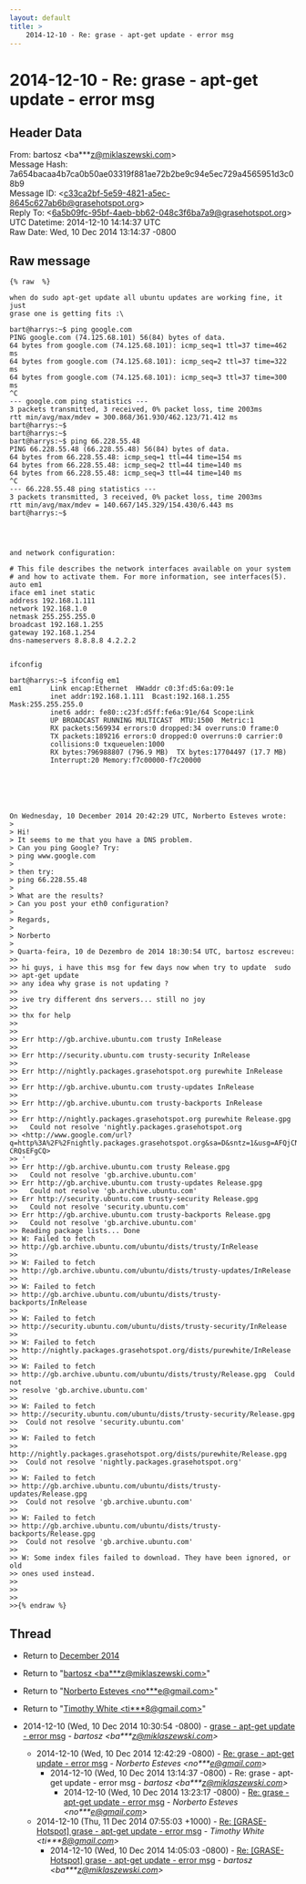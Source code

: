 ```yaml
---
layout: default
title: >
    2014-12-10 - Re: grase - apt-get update - error msg
---
```


# 2014-12-10 - Re: grase - apt-get update - error msg

## Header Data

From: bartosz \<ba***z@miklaszewski.com\><br>
Message Hash: 7a654bacaa4b7ca0b50ae03319f881ae72b2be9c94e5ec729a4565951d3c08b9<br>
Message ID: \<c33ca2bf-5e59-4821-a5ec-8645c627ab6b@grasehotspot.org\><br>
Reply To: \<6a5b09fc-95bf-4aeb-bb62-048c3f6ba7a9@grasehotspot.org\><br>
UTC Datetime: 2014-12-10 14:14:37 UTC<br>
Raw Date: Wed, 10 Dec 2014 13:14:37 -0800<br>

## Raw message

```
{% raw  %}

when do sudo apt-get update all ubuntu updates are working fine, it just 
grase one is getting fits :\

bart@harrys:~$ ping google.com
PING google.com (74.125.68.101) 56(84) bytes of data.
64 bytes from google.com (74.125.68.101): icmp_seq=1 ttl=37 time=462 ms
64 bytes from google.com (74.125.68.101): icmp_seq=2 ttl=37 time=322 ms
64 bytes from google.com (74.125.68.101): icmp_seq=3 ttl=37 time=300 ms
^C
--- google.com ping statistics ---
3 packets transmitted, 3 received, 0% packet loss, time 2003ms
rtt min/avg/max/mdev = 300.868/361.930/462.123/71.412 ms
bart@harrys:~$
bart@harrys:~$
bart@harrys:~$ ping 66.228.55.48
PING 66.228.55.48 (66.228.55.48) 56(84) bytes of data.
64 bytes from 66.228.55.48: icmp_seq=1 ttl=44 time=154 ms
64 bytes from 66.228.55.48: icmp_seq=2 ttl=44 time=140 ms
64 bytes from 66.228.55.48: icmp_seq=3 ttl=44 time=140 ms
^C
--- 66.228.55.48 ping statistics ---
3 packets transmitted, 3 received, 0% packet loss, time 2003ms
rtt min/avg/max/mdev = 140.667/145.329/154.430/6.443 ms
bart@harrys:~$




and network configuration:

# This file describes the network interfaces available on your system
# and how to activate them. For more information, see interfaces(5).
auto em1
iface em1 inet static
address 192.168.1.111
network 192.168.1.0
netmask 255.255.255.0
broadcast 192.168.1.255
gateway 192.168.1.254
dns-nameservers 8.8.8.8 4.2.2.2


ifconfig

bart@harrys:~$ ifconfig em1
em1       Link encap:Ethernet  HWaddr c0:3f:d5:6a:09:1e
          inet addr:192.168.1.111  Bcast:192.168.1.255  Mask:255.255.255.0
          inet6 addr: fe80::c23f:d5ff:fe6a:91e/64 Scope:Link
          UP BROADCAST RUNNING MULTICAST  MTU:1500  Metric:1
          RX packets:569934 errors:0 dropped:34 overruns:0 frame:0
          TX packets:189216 errors:0 dropped:0 overruns:0 carrier:0
          collisions:0 txqueuelen:1000
          RX bytes:796988807 (796.9 MB)  TX bytes:17704497 (17.7 MB)
          Interrupt:20 Memory:f7c00000-f7c20000






On Wednesday, 10 December 2014 20:42:29 UTC, Norberto Esteves wrote:
>
> Hi!
> It seems to me that you have a DNS problem.
> Can you ping Google? Try:
> ping www.google.com
>
> then try:
> ping 66.228.55.48
>
> What are the results?
> Can you post your eth0 configuration?
>
> Regards,
>
> Norberto
>
> Quarta-feira, 10 de Dezembro de 2014 18:30:54 UTC, bartosz escreveu:
>>
>> hi guys, i have this msg for few days now when try to update  sudo 
>> apt-get update
>> any idea why grase is not updating ?
>>
>> ive try different dns servers... still no joy
>>
>> thx for help
>>
>>
>> Err http://gb.archive.ubuntu.com trusty InRelease
>>
>> Err http://security.ubuntu.com trusty-security InRelease
>>
>> Err http://nightly.packages.grasehotspot.org purewhite InRelease
>>
>> Err http://gb.archive.ubuntu.com trusty-updates InRelease
>>
>> Err http://gb.archive.ubuntu.com trusty-backports InRelease
>>
>> Err http://nightly.packages.grasehotspot.org purewhite Release.gpg
>>   Could not resolve 'nightly.packages.grasehotspot.org 
>> <http://www.google.com/url?q=http%3A%2F%2Fnightly.packages.grasehotspot.org&sa=D&sntz=1&usg=AFQjCNGSyS5gjQMq4USRuBgt-CRQsEFgCQ>
>> '
>> Err http://gb.archive.ubuntu.com trusty Release.gpg
>>   Could not resolve 'gb.archive.ubuntu.com'
>> Err http://gb.archive.ubuntu.com trusty-updates Release.gpg
>>   Could not resolve 'gb.archive.ubuntu.com'
>> Err http://security.ubuntu.com trusty-security Release.gpg
>>   Could not resolve 'security.ubuntu.com'
>> Err http://gb.archive.ubuntu.com trusty-backports Release.gpg
>>   Could not resolve 'gb.archive.ubuntu.com'
>> Reading package lists... Done
>> W: Failed to fetch 
>> http://gb.archive.ubuntu.com/ubuntu/dists/trusty/InRelease
>>
>> W: Failed to fetch 
>> http://gb.archive.ubuntu.com/ubuntu/dists/trusty-updates/InRelease
>>
>> W: Failed to fetch 
>> http://gb.archive.ubuntu.com/ubuntu/dists/trusty-backports/InRelease
>>
>> W: Failed to fetch 
>> http://security.ubuntu.com/ubuntu/dists/trusty-security/InRelease
>>
>> W: Failed to fetch 
>> http://nightly.packages.grasehotspot.org/dists/purewhite/InRelease
>>
>> W: Failed to fetch 
>> http://gb.archive.ubuntu.com/ubuntu/dists/trusty/Release.gpg  Could not 
>> resolve 'gb.archive.ubuntu.com'
>>
>> W: Failed to fetch 
>> http://security.ubuntu.com/ubuntu/dists/trusty-security/Release.gpg 
>>  Could not resolve 'security.ubuntu.com'
>>
>> W: Failed to fetch 
>> http://nightly.packages.grasehotspot.org/dists/purewhite/Release.gpg 
>>  Could not resolve 'nightly.packages.grasehotspot.org'
>>
>> W: Failed to fetch 
>> http://gb.archive.ubuntu.com/ubuntu/dists/trusty-updates/Release.gpg 
>>  Could not resolve 'gb.archive.ubuntu.com'
>>
>> W: Failed to fetch 
>> http://gb.archive.ubuntu.com/ubuntu/dists/trusty-backports/Release.gpg 
>>  Could not resolve 'gb.archive.ubuntu.com'
>>
>> W: Some index files failed to download. They have been ignored, or old 
>> ones used instead.
>>
>>
>>
>>{% endraw %}
```

## Thread

+ Return to [December 2014](/archive/2014/12)

+ Return to "[bartosz <ba***z<span>@</span>miklaszewski.com>](/authors/ba___z_at_miklaszewski_com)"
+ Return to "[Norberto Esteves <no***e<span>@</span>gmail.com>](/authors/no___e_at_gmail_com)"
+ Return to "[Timothy White <ti***8<span>@</span>gmail.com>](/authors/ti___8_at_gmail_com)"

+ 2014-12-10 (Wed, 10 Dec 2014 10:30:54 -0800) - [grase - apt-get update - error msg](/archive/2014/12/18809d15cdab4b75a317370275083f376595c266a9d85890ecf8b5edd7758b18) - _bartosz \<ba***z@miklaszewski.com\>_
  + 2014-12-10 (Wed, 10 Dec 2014 12:42:29 -0800) - [Re: grase - apt-get update - error msg](/archive/2014/12/3357b01fda5ac275433d2ce6da4f8a906bfeb5e4a91433d216928198c7254066) - _Norberto Esteves \<no***e@gmail.com\>_
    + 2014-12-10 (Wed, 10 Dec 2014 13:14:37 -0800) - Re: grase - apt-get update - error msg - _bartosz \<ba***z@miklaszewski.com\>_
      + 2014-12-10 (Wed, 10 Dec 2014 13:23:17 -0800) - [Re: grase - apt-get update - error msg](/archive/2014/12/5ec79248da844a770e14c4cd2df83ced046b50944951abf1e00287ec6eddd304) - _Norberto Esteves \<no***e@gmail.com\>_
  + 2014-12-10 (Thu, 11 Dec 2014 07:55:03 +1000) - [Re: [GRASE-Hotspot] grase - apt-get update - error msg](/archive/2014/12/4b81e18e83e5c5367cfd896b114377d5767ef21a947777fcf1de62eaf3695b9c) - _Timothy White \<ti***8@gmail.com\>_
    + 2014-12-10 (Wed, 10 Dec 2014 14:05:03 -0800) - [Re: [GRASE-Hotspot] grase - apt-get update - error msg](/archive/2014/12/765c133035dfce3ce28e158f2549956f0ea73b8a3db3c41e3fb88564404acb88) - _bartosz \<ba***z@miklaszewski.com\>_

